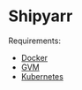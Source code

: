 # Shipyarr

Requirements:

- [Docker](https://www.docker.com/products/docker-desktop/)
- [GVM](https://github.com/moovweb/gvm#installing)
- [Kubernetes](https://kubernetes.io/releases/download/)
